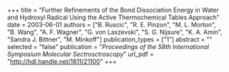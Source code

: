 +++
title = "Further Refinements of the Bond Dissociation Energy in Water and Hydroxyl Radical Using the Active Thermochemical Tables Approach"
date = 2003-06-01
authors = ["B. Ruscic", "R. E. Pinzon", "M. L. Morton", "B. Wang", "A. F. Wagner", "G. von Laszevski", "S. G. Nijsure", "K. A. Amin", "Sandra J. Bittner", "M. Minkoff"]
publication_types = ["1"]
abstract = ""
selected = "false"
publication = "*Proceedings of the 58th International Symposium Molecular Sectrosctroscopy*"
url_pdf = "http://hdl.handle.net/1811/21100"
+++

